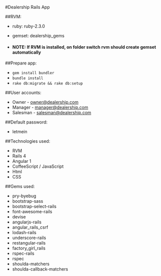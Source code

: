 #Dealership Rails App

##RVM: 
  * ruby: ruby-2.3.0
  * gemset: dealership_gems

* #### NOTE: If RVM is installed, on folder switch rvm should create gemset automatically

##Prepare app: 
  * `gem install bundler`
  * `bundle install`
  * `rake db:migrate && rake db:setup`

##User accounts:
* Owner - owner@dealership.com
* Manager - manager@dealership.com
* Salesman - salesman@dealership.com

##Default password: 
* letmein

##Technologies used:
  * RVM
  * Rails 4
  * Angular 1
  * CoffeeScript / JavaScript
  * Html
  * CSS

##Gems used:
  * pry-byebug
  * bootstrap-sass
  * bootstrap-select-rails
  * font-awesome-rails
  * devise
  * angularjs-rails
  * angular_rails_csrf
  * lodash-rails
  * underscore-rails
  * restangular-rails
  * factory_girl_rails
  * rspec-rails
  * rspec
  * shoulda-matchers
  * shoulda-callback-matchers
